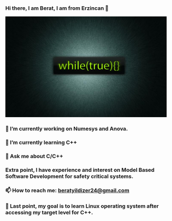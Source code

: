 ### Hi there, I am Berat, I am from Erzincan 👋
![Design and Development](https://github.com/beratyildizer/beratyildizer/blob/main/zrGK5y.png)
### 🔭 I’m currently working on Numesys and Anova.
### 🌱 I’m currently learning C++
### 💬 Ask me about C/C++
### Extra point, I have experience and interest on Model Based Software Development for safety critical systems.
### 📫 How to reach me: beratyildizer24@gmail.com
### 🌱 Last point, my goal is to learn Linux operating system after accessing my target level for C++.



<!--
**beratyildizer/beratyildizer** is a ✨ _special_ ✨ repository because its `README.md` (this file) appears on your GitHub profile.

Here are some ideas to get you started:

- 🔭 I’m currently working on Numesys
- 🌱 I’m currently learning C++
- 💬 Ask me about C and C++
- 📫 How to reach me: beratyildizer24@gmail.com
-->
